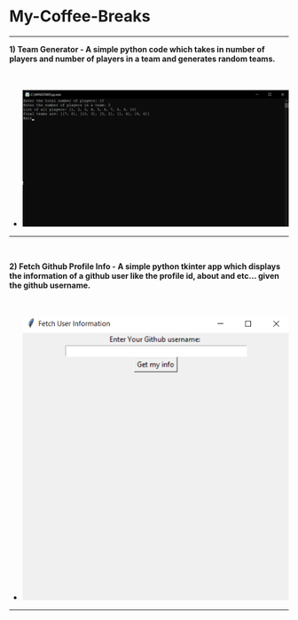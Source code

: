 # My-Coffee-Breaks

----------------------------------------------------------------------------------------------------------------------------------------
**1) Team Generator - A simple python code which takes in number of players and number of players in a team and generates random teams.** 
<br /> <br /> <br />
- ![Team Generator](https://github.com/Ashishamar99/My-Coffee-Breaks/blob/master/images/teamgenerator.png "Random Team Generator")

---------------------------------------------------------------------------------------------------------------------------------------- 
<br />

**2) Fetch Github Profile Info - A simple python tkinter app which displays the information of a github user like the profile id, about and etc... given the github username.** 
<br /> <br /> <br />
- ![Github Profile Info](https://github.com/Ashishamar99/My-Coffee-Breaks/blob/master/images/Fetch%20github%20profile%20info.png "Github Profile Info")

----------------------------------------------------------------------------------------------------------------------------------------
